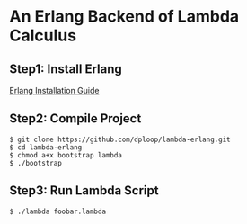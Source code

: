 # An Erlang Backend of Lambda Calculus


## Step1: Install Erlang
[Erlang Installation Guide](http://erlang.org/doc/installation_guide/users_guide.html)


## Step2: Compile Project
```shell
$ git clone https://github.com/dploop/lambda-erlang.git
$ cd lambda-erlang
$ chmod a+x bootstrap lambda
$ ./bootstrap
```


## Step3: Run Lambda Script
```shell
$ ./lambda foobar.lambda
```


